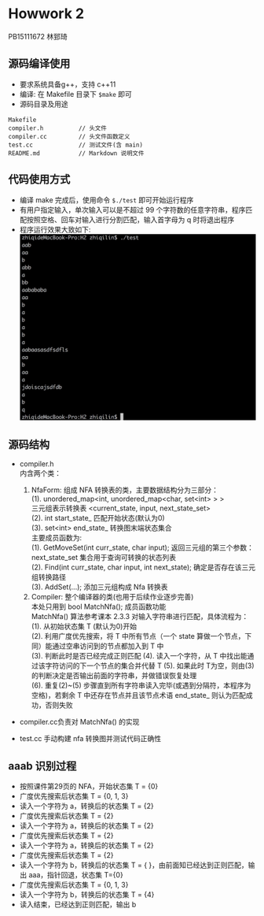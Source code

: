 # Howwork 2
PB15111672 林郅琦

## 源码编译使用
* 要求系统具备g++，支持 c++11  
* 编译: 在 Makefile 目录下 `$make` 即可  
* 源码目录及用途  
```
Makefile
compiler.h			// 头文件
compiler.cc			// 头文件函数定义
test.cc				// 测试文件(含 main)
README.md			// Markdown 说明文件
```  

## 代码使用方式  
* 编译 make 完成后，使用命令 `$./test` 即可开始运行程序  
* 有用户指定输入，单次输入可以是不超过 99 个字符数的任意字符串，程序匹配按照空格、回车对输入进行分割匹配，输入首字母为 q 时将退出程序  
* 程序运行效果大致如下:  
  <img src="test_res.jpg">  

## 源码结构
* compiler.h  
  内含两个类：  
  1. NfaForm: 组成 NFA 转换表的类，主要数据结构分为三部分：  
    (1). unordered_map\<int, unordered\_map\<char, set\<int> > >  
       三元组表示转换表 <current\_state, input, next\_state\_set>  
    (2). int start\_state\_ 匹配开始状态(默认为0)  
    (3). set\<int> end\_state\_  转换图末端状态集合  
    主要成员函数为:  
    (1). GetMoveSet(int curr_state, char input); 返回三元组的第三个参数： next_state_set 集合用于查询可转换的状态列表  
    (2). Find(int curr_state, char input, int next_state); 确定是否存在该三元组转换路径  
    (3). AddSet(...); 添加三元组构成 Nfa 转换表  
  2. Compiler: 整个编译器的类(也用于后续作业逐步完善)  
     本处只用到 bool MatchNfa(); 成员函数功能  
     MatchNfa() 算法参考课本 2.3.3 对输入字符串进行匹配，具体流程为：  
     (1). 从初始状态集 T (默认为0)开始  
     (2). 利用广度优先搜索，将 T 中所有节点（一个 state 算做一个节点，下同）能通过空串访问到的节点都加入到 T 中  
     (3). 判断此时是否已经完成正则匹配
     (4). 读入一个字符，从 T 中找出能通过该字符访问的下一个节点的集合并代替 T
     (5). 如果此时 T为空，则由(3)的判断决定是否输出前面的字符串，并做错误恢复处理  
     (6). 重复(2)~(5) 步骤直到所有字符串读入完毕(或遇到分隔符，本程序为空格)，若剩余 T 中还存在节点并且该节点术语 end\_state\_ 则认为匹配成功，否则失败  

* compiler.cc负责对 MatchNfa() 的实现  
* test.cc 手动构建 nfa 转换图并测试代码正确性 

## aaab 识别过程
* 按照课件第29页的 NFA，开始状态集 T = {0}
* 广度优先搜索后状态集 T = {0, 1, 3}
* 读入一个字符为 a，转换后的状态集 T = {2}
* 广度优先搜索后状态集 T = {2}
* 读入一个字符为 a，转换后的状态集 T = {2}
* 广度优先搜索后状态集 T = {2}
* 读入一个字符为 a，转换后的状态集 T = {2}
* 广度优先搜索后状态集 T = {2}
* 读入一个字符为 b，转换后的状态集 T = { }，由前面知已经达到正则匹配，输出 aaa，指针回退，状态集 T={0}
* 广度优先搜索后状态集 T = {0, 1, 3}
* 读入一个字符为 b，转换后的状态集 T = {4}
* 读入结束，已经达到正则匹配，输出 b
